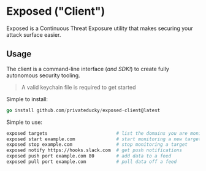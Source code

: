# Exposed ("Client")

Exposed is a Continuous Threat Exposure utility that makes securing your attack surface easier.

## Usage

The client is a command-line interface (*and SDK!*) to create fully autonomous security tooling.

> A valid keychain file is required to get started

Simple to install:

```go
go install github.com/privateducky/exposed-client@latest
```

Simple to use:

```zsh
exposed targets                         # list the domains you are monitoring
exposed start example.com               # start monitoring a new target
exposed stop example.com                # stop monitoring a target
exposed notify https://hooks.slack.com  # get push notifications 
exposed push port example.com 80        # add data to a feed
exposed pull port example.com           # pull data off a feed
```

